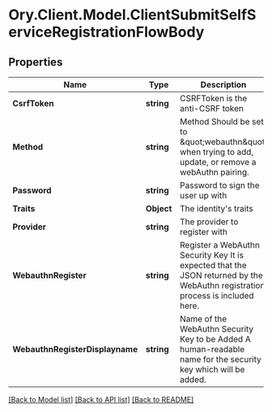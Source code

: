 # Ory.Client.Model.ClientSubmitSelfServiceRegistrationFlowBody

## Properties

Name | Type | Description | Notes
------------ | ------------- | ------------- | -------------
**CsrfToken** | **string** | CSRFToken is the anti-CSRF token | [optional] 
**Method** | **string** | Method  Should be set to \&quot;webauthn\&quot; when trying to add, update, or remove a webAuthn pairing. | 
**Password** | **string** | Password to sign the user up with | 
**Traits** | **Object** | The identity&#39;s traits | 
**Provider** | **string** | The provider to register with | 
**WebauthnRegister** | **string** | Register a WebAuthn Security Key  It is expected that the JSON returned by the WebAuthn registration process is included here. | [optional] 
**WebauthnRegisterDisplayname** | **string** | Name of the WebAuthn Security Key to be Added  A human-readable name for the security key which will be added. | [optional] 

[[Back to Model list]](../README.md#documentation-for-models) [[Back to API list]](../README.md#documentation-for-api-endpoints) [[Back to README]](../README.md)

